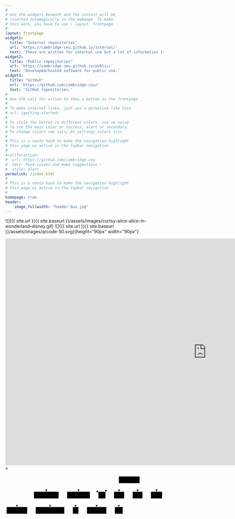 ```yaml
---
#
# Use the widgets beneath and the content will be
# inserted automagically in the webpage. To make
# this work, you have to use › layout: frontpage
#
layout: frontpage
widget1:
  title: "Internal repositories"
  url: 'https://cambridge-ceu.github.io/internal/'
  text: 'These are written for internal use but a lot of information is generic.'
widget2:
  title: "Public repositories"
  url: 'https://cambridge-ceu.github.io/public/'
  text: 'Developed/hosted software for public use.'
widget3:
  title: "GitHub"
  url: 'https://github.com/cambridge-ceu/'
  text: 'GitHub repositories.'
#
# Use the call for action to show a button on the frontpage
#
# To make internal links, just use a permalink like this
# url: /getting-started/
#
# To style the button in different colors, use no value
# to use the main color or success, alert or secondary.
# To change colors see sass/_01_settings_colors.scss
#
# This is a nasty hack to make the navigation highlight
# this page as active in the topbar navigation
#
#callforaction:
#  url: https://github.com/cambridge-ceu
#  text: Pose issues and make suggestions ›
#  style: alert
permalink: /index.html
#
# This is a nasty hack to make the navigation highlight
# this page as active in the topbar navigation
#
homepage: true
header:
    image_fullwidth: "header-bus.jpg"
---
```


![]({{ site.url }}{{ site.baseurl }}/assets/images/curtsy-alice-alice-in-wonderland-disney.gif)
![]({{ site.url }}{{ site.baseurl }}/assets/images/qrcode-50.svg){height="90px" width="90px"}

<div id="videoModal" class="reveal-modal large" data-reveal="">
  <div class="flex-video widescreen vimeo" style="display: block;">
    <iframe width="1280" height="720" src="https://www.youtube.com/channel/UCeS9CPB2_QGcBsnORnNQyjQ" frameborder="0" allowfullscreen></iframe>
  </div>
  <a class="close-reveal-modal">&#215;</a>
</div>

<svg aria-roledescription="flowchart-v2" role="graphics-document document" viewBox="-8 -8 924.6624755859375 233" style="max-width: 100%;" xmlns="http://www.w3.org/2000/svg" width="100%" id="graph-div" height="100%" xmlns:xlink="http://www.w3.org/1999/xlink"><style>#graph-div{font-family:"trebuchet ms",verdana,arial,sans-serif;font-size:16px;fill:#333;}#graph-div .error-icon{fill:#552222;}#graph-div .error-text{fill:#552222;stroke:#552222;}#graph-div .edge-thickness-normal{stroke-width:2px;}#graph-div .edge-thickness-thick{stroke-width:3.5px;}#graph-div .edge-pattern-solid{stroke-dasharray:0;}#graph-div .edge-pattern-dashed{stroke-dasharray:3;}#graph-div .edge-pattern-dotted{stroke-dasharray:2;}#graph-div .marker{fill:#333333;stroke:#333333;}#graph-div .marker.cross{stroke:#333333;}#graph-div svg{font-family:"trebuchet ms",verdana,arial,sans-serif;font-size:16px;}#graph-div .label{font-family:"trebuchet ms",verdana,arial,sans-serif;color:#333;}#graph-div .cluster-label text{fill:#333;}#graph-div .cluster-label span,#graph-div p{color:#333;}#graph-div .label text,#graph-div span,#graph-div p{fill:#333;color:#333;}#graph-div .node rect,#graph-div .node circle,#graph-div .node ellipse,#graph-div .node polygon,#graph-div .node path{fill:#ECECFF;stroke:#9370DB;stroke-width:1px;}#graph-div .flowchart-label text{text-anchor:middle;}#graph-div .node .katex path{fill:#000;stroke:#000;stroke-width:1px;}#graph-div .node .label{text-align:center;}#graph-div .node.clickable{cursor:pointer;}#graph-div .arrowheadPath{fill:#333333;}#graph-div .edgePath .path{stroke:#333333;stroke-width:2.0px;}#graph-div .flowchart-link{stroke:#333333;fill:none;}#graph-div .edgeLabel{background-color:#e8e8e8;text-align:center;}#graph-div .edgeLabel rect{opacity:0.5;background-color:#e8e8e8;fill:#e8e8e8;}#graph-div .labelBkg{background-color:rgba(232, 232, 232, 0.5);}#graph-div .cluster rect{fill:#ffffde;stroke:#aaaa33;stroke-width:1px;}#graph-div .cluster text{fill:#333;}#graph-div .cluster span,#graph-div p{color:#333;}#graph-div div.mermaidTooltip{position:absolute;text-align:center;max-width:200px;padding:2px;font-family:"trebuchet ms",verdana,arial,sans-serif;font-size:12px;background:hsl(80, 100%, 96.2745098039%);border:1px solid #aaaa33;border-radius:2px;pointer-events:none;z-index:100;}#graph-div .flowchartTitleText{text-anchor:middle;font-size:18px;fill:#333;}#graph-div :root{--mermaid-font-family:"trebuchet ms",verdana,arial,sans-serif;}</style><g><marker orient="auto" markerHeight="12" markerWidth="12" markerUnits="userSpaceOnUse" refY="5" refX="6" viewBox="0 0 10 10" class="marker flowchart" id="graph-div_flowchart-pointEnd"><path style="stroke-width: 1px; stroke-dasharray: 1px, 0px;" class="arrowMarkerPath" d="M 0 0 L 10 5 L 0 10 z"></path></marker><marker orient="auto" markerHeight="12" markerWidth="12" markerUnits="userSpaceOnUse" refY="5" refX="4.5" viewBox="0 0 10 10" class="marker flowchart" id="graph-div_flowchart-pointStart"><path style="stroke-width: 1px; stroke-dasharray: 1px, 0px;" class="arrowMarkerPath" d="M 0 5 L 10 10 L 10 0 z"></path></marker><marker orient="auto" markerHeight="11" markerWidth="11" markerUnits="userSpaceOnUse" refY="5" refX="11" viewBox="0 0 10 10" class="marker flowchart" id="graph-div_flowchart-circleEnd"><circle style="stroke-width: 1px; stroke-dasharray: 1px, 0px;" class="arrowMarkerPath" r="5" cy="5" cx="5"></circle></marker><marker orient="auto" markerHeight="11" markerWidth="11" markerUnits="userSpaceOnUse" refY="5" refX="-1" viewBox="0 0 10 10" class="marker flowchart" id="graph-div_flowchart-circleStart"><circle style="stroke-width: 1px; stroke-dasharray: 1px, 0px;" class="arrowMarkerPath" r="5" cy="5" cx="5"></circle></marker><marker orient="auto" markerHeight="11" markerWidth="11" markerUnits="userSpaceOnUse" refY="5.2" refX="12" viewBox="0 0 11 11" class="marker cross flowchart" id="graph-div_flowchart-crossEnd"><path style="stroke-width: 2px; stroke-dasharray: 1px, 0px;" class="arrowMarkerPath" d="M 1,1 l 9,9 M 10,1 l -9,9"></path></marker><marker orient="auto" markerHeight="11" markerWidth="11" markerUnits="userSpaceOnUse" refY="5.2" refX="-1" viewBox="0 0 11 11" class="marker cross flowchart" id="graph-div_flowchart-crossStart"><path style="stroke-width: 2px; stroke-dasharray: 1px, 0px;" class="arrowMarkerPath" d="M 1,1 l 9,9 M 10,1 l -9,9"></path></marker><g class="root"><g class="clusters"></g><g class="edgePaths"><path marker-end="url(#graph-div_flowchart-pointEnd)" style="fill:none;" class="edge-thickness-normal edge-pattern-solid flowchart-link LS-cambridge_ceu LE-internals" id="L-cambridge_ceu-internals-0" d="M656.029,25.063L585.301,31.553C514.574,38.042,373.118,51.021,302.39,60.794C231.662,70.567,231.662,77.133,231.662,80.417L231.662,83.7"></path><path marker-end="url(#graph-div_flowchart-pointEnd)" style="fill:none;" class="edge-thickness-normal edge-pattern-solid flowchart-link LS-cambridge_ceu LE-externals" id="L-cambridge_ceu-externals-0" d="M656.029,28.6L616.718,34.5C577.407,40.4,498.785,52.2,459.474,61.383C420.162,70.567,420.162,77.133,420.162,80.417L420.162,83.7"></path><path marker-end="url(#graph-div_flowchart-pointEnd)" style="fill:none;" class="edge-thickness-normal edge-pattern-solid flowchart-link LS-cambridge_ceu LE-blog" id="L-cambridge_ceu-blog-0" d="M656.029,31.877L629.801,37.231C603.574,42.585,551.118,53.292,530.521,62.929C509.923,72.566,521.184,81.131,526.814,85.414L532.444,89.697"></path><path marker-end="url(#graph-div_flowchart-pointEnd)" style="fill:none;" class="edge-thickness-normal edge-pattern-solid flowchart-link LS-internals LE-journal_club" id="L-internals-journal_club-0" d="M159.662,127.165L143.052,131.47C126.442,135.776,93.221,144.388,76.61,151.977C60,159.567,60,166.133,60,169.417L60,172.7"></path><path marker-end="url(#graph-div_flowchart-pointEnd)" style="fill:none;" class="edge-thickness-normal edge-pattern-solid flowchart-link LS-internals LE-scientific_meetings" id="L-internals-scientific_meetings-0" d="M241.232,128L243.276,132.167C245.321,136.333,249.411,144.667,251.455,152.117C253.5,159.567,253.5,166.133,253.5,169.417L253.5,172.7"></path><path marker-end="url(#graph-div_flowchart-pointEnd)" style="fill:none;" class="edge-thickness-normal edge-pattern-solid flowchart-link LS-internals LE-journal_dot" id="L-internals-journal_dot-0" d="M303.662,127.165L320.273,131.47C336.883,135.776,370.104,144.388,386.715,151.977C403.325,159.567,403.325,166.133,403.325,169.417L403.325,172.7"></path><path marker-end="url(#graph-div_flowchart-pointEnd)" style="fill:none;" class="edge-thickness-normal edge-pattern-solid flowchart-link LS-internals LE-github_matters" id="L-internals-github_matters-0" d="M303.662,119.38L340.744,124.983C377.825,130.587,451.987,141.793,489.069,150.68C526.15,159.567,526.15,166.133,526.15,169.417L526.15,172.7"></path><path marker-end="url(#graph-div_flowchart-pointEnd)" style="fill:none;" class="edge-thickness-normal edge-pattern-solid flowchart-link LS-internals LE-csd3" id="L-internals-csd3-0" d="M303.662,116.057L362.327,122.214C420.992,128.371,538.321,140.686,596.985,150.126C655.65,159.567,655.65,166.133,655.65,169.417L655.65,172.7"></path><path marker-end="url(#graph-div_flowchart-pointEnd)" style="fill:none;" class="edge-thickness-normal edge-pattern-solid flowchart-link LS-cambridge_ceu LE-blog" id="L-cambridge_ceu-blog-1" d="M664.297,39L653.108,43.167C641.919,47.333,619.541,55.667,605.197,63.343C590.853,71.019,584.543,78.039,581.388,81.549L578.234,85.058"></path><path marker-end="url(#graph-div_flowchart-pointEnd)" style="fill:none;" class="edge-thickness-normal edge-pattern-solid flowchart-link LS-cambridge_ceu LE-github" id="L-cambridge_ceu-github-0" d="M690.589,39L685.018,43.167C679.447,47.333,668.305,55.667,662.734,63.117C657.162,70.567,657.162,77.133,657.162,80.417L657.162,83.7"></path><path marker-end="url(#graph-div_flowchart-pointEnd)" style="fill:none;" class="edge-thickness-normal edge-pattern-solid flowchart-link LS-cambridge_ceu LE-search" id="L-cambridge_ceu-search-0" d="M737.915,39L742.457,43.167C746.998,47.333,756.08,55.667,760.621,63.117C765.162,70.567,765.162,77.133,765.162,80.417L765.162,83.7"></path><path marker-end="url(#graph-div_flowchart-pointEnd)" style="fill:none;" class="edge-thickness-normal edge-pattern-solid flowchart-link LS-cambridge_ceu LE-contact" id="L-cambridge_ceu-contact-0" d="M777.296,36.417L793.774,41.014C810.251,45.611,843.207,54.806,859.685,62.686C876.162,70.567,876.162,77.133,876.162,80.417L876.162,83.7"></path></g><g class="edgeLabels"><g class="edgeLabel"><g transform="translate(0, 0)" class="label"><foreignObject height="0" width="0"><div xmlns="http://www.w3.org/1999/xhtml" style="display: inline-block; white-space: nowrap;"><span class="edgeLabel"></span></div></foreignObject></g></g><g class="edgeLabel"><g transform="translate(0, 0)" class="label"><foreignObject height="0" width="0"><div xmlns="http://www.w3.org/1999/xhtml" style="display: inline-block; white-space: nowrap;"><span class="edgeLabel"></span></div></foreignObject></g></g><g class="edgeLabel"><g transform="translate(0, 0)" class="label"><foreignObject height="0" width="0"><div xmlns="http://www.w3.org/1999/xhtml" style="display: inline-block; white-space: nowrap;"><span class="edgeLabel"></span></div></foreignObject></g></g><g class="edgeLabel"><g transform="translate(0, 0)" class="label"><foreignObject height="0" width="0"><div xmlns="http://www.w3.org/1999/xhtml" style="display: inline-block; white-space: nowrap;"><span class="edgeLabel"></span></div></foreignObject></g></g><g class="edgeLabel"><g transform="translate(0, 0)" class="label"><foreignObject height="0" width="0"><div xmlns="http://www.w3.org/1999/xhtml" style="display: inline-block; white-space: nowrap;"><span class="edgeLabel"></span></div></foreignObject></g></g><g class="edgeLabel"><g transform="translate(0, 0)" class="label"><foreignObject height="0" width="0"><div xmlns="http://www.w3.org/1999/xhtml" style="display: inline-block; white-space: nowrap;"><span class="edgeLabel"></span></div></foreignObject></g></g><g class="edgeLabel"><g transform="translate(0, 0)" class="label"><foreignObject height="0" width="0"><div xmlns="http://www.w3.org/1999/xhtml" style="display: inline-block; white-space: nowrap;"><span class="edgeLabel"></span></div></foreignObject></g></g><g class="edgeLabel"><g transform="translate(0, 0)" class="label"><foreignObject height="0" width="0"><div xmlns="http://www.w3.org/1999/xhtml" style="display: inline-block; white-space: nowrap;"><span class="edgeLabel"></span></div></foreignObject></g></g><g class="edgeLabel"><g transform="translate(0, 0)" class="label"><foreignObject height="0" width="0"><div xmlns="http://www.w3.org/1999/xhtml" style="display: inline-block; white-space: nowrap;"><span class="edgeLabel"></span></div></foreignObject></g></g><g class="edgeLabel"><g transform="translate(0, 0)" class="label"><foreignObject height="0" width="0"><div xmlns="http://www.w3.org/1999/xhtml" style="display: inline-block; white-space: nowrap;"><span class="edgeLabel"></span></div></foreignObject></g></g><g class="edgeLabel"><g transform="translate(0, 0)" class="label"><foreignObject height="0" width="0"><div xmlns="http://www.w3.org/1999/xhtml" style="display: inline-block; white-space: nowrap;"><span class="edgeLabel"></span></div></foreignObject></g></g><g class="edgeLabel"><g transform="translate(0, 0)" class="label"><foreignObject height="0" width="0"><div xmlns="http://www.w3.org/1999/xhtml" style="display: inline-block; white-space: nowrap;"><span class="edgeLabel"></span></div></foreignObject></g></g></g><g class="nodes"><g transform="translate(716.6624984741211, 19.5)" data-id="cambridge_ceu" data-node="true" id="flowchart-cambridge_ceu-174" class="node default default flowchart-label"><rect height="39" width="121.26666259765625" y="-19.5" x="-60.633331298828125" ry="0" rx="0" style="" class="basic label-container"></rect><g transform="translate(-53.133331298828125, -12)" style="" class="label"><rect></rect><foreignObject height="24" width="106.26666259765625"><div xmlns="http://www.w3.org/1999/xhtml" style="display: inline-block; white-space: nowrap;"><span class="nodeLabel">cambridge-ceu</span></div></foreignObject></g></g><g transform="translate(231.6624984741211, 108.5)" data-id="internals" data-node="true" id="flowchart-internals-175" class="node default default flowchart-label"><rect height="39" width="144" y="-19.5" x="-72" ry="0" rx="0" style="" class="basic label-container"></rect><g transform="translate(-64.5, -12)" style="" class="label"><rect></rect><foreignObject height="24" width="129"><div xmlns="http://www.w3.org/1999/xhtml" style="display: inline-block; white-space: nowrap;"><span class="nodeLabel"><a style="font-size: 25px;font-size:90%" href="https://cambridge-ceu.github.io/internal/">Internal repositories</a></span></div></foreignObject></g></g><g transform="translate(420.1624984741211, 108.5)" data-id="externals" data-node="true" id="flowchart-externals-177" class="node default default flowchart-label"><rect height="39" width="133" y="-19.5" x="-66.5" ry="0" rx="0" style="" class="basic label-container"></rect><g transform="translate(-59, -12)" style="" class="label"><rect></rect><foreignObject height="24" width="118"><div xmlns="http://www.w3.org/1999/xhtml" style="display: inline-block; white-space: nowrap;"><span class="nodeLabel"><a style="font-size: 25px;font-size:90%" href="https://cambridge-ceu.github.io/public/">Public repositories</a></span></div></foreignObject></g></g><g transform="translate(557.1624984741211, 108.5)" data-id="blog" data-node="true" id="flowchart-blog-179" class="node default default flowchart-label"><rect height="39" width="41" y="-19.5" x="-20.5" ry="0" rx="0" style="" class="basic label-container"></rect><g transform="translate(-13, -12)" style="" class="label"><rect></rect><foreignObject height="24" width="26"><div xmlns="http://www.w3.org/1999/xhtml" style="display: inline-block; white-space: nowrap;"><span class="nodeLabel"><a style="font-size: 25px;font-size:90%" href="https://cambridge-ceu.github.io/blog/">Blog</a></span></div></foreignObject></g></g><g transform="translate(60, 197.5)" data-id="journal_club" data-node="true" id="flowchart-journal_club-181" class="node default default flowchart-label"><rect height="39" width="120" y="-19.5" x="-60" ry="0" rx="0" style="" class="basic label-container"></rect><g transform="translate(-52.5, -12)" style="" class="label"><rect></rect><foreignObject height="24" width="105"><div xmlns="http://www.w3.org/1999/xhtml" style="display: inline-block; white-space: nowrap;"><span class="nodeLabel"><a style="font-size: 25px;font-size:90%" href="https://cambridge-ceu.github.io/CEU-journal-club/">CEU-journal-club</a></span></div></foreignObject></g></g><g transform="translate(253.5, 197.5)" data-id="scientific_meetings" data-node="true" id="flowchart-scientific_meetings-183" class="node default default flowchart-label"><rect height="39" width="167" y="-19.5" x="-83.5" ry="0" rx="0" style="" class="basic label-container"></rect><g transform="translate(-76, -12)" style="" class="label"><rect></rect><foreignObject height="24" width="152"><div xmlns="http://www.w3.org/1999/xhtml" style="display: inline-block; white-space: nowrap;"><span class="nodeLabel"><a style="font-size: 25px;font-size:90%" href="https://cambridge-ceu.github.io/CEU-matters/">CEU-matters</a></span></div></foreignObject></g></g><g transform="translate(403.3249969482422, 197.5)" data-id="journal_dot" data-node="true" id="flowchart-journal_dot-185" class="node default default flowchart-label"><rect height="39" width="32.649993896484375" y="-19.5" x="-16.324996948242188" ry="0" rx="0" style="" class="basic label-container"></rect><g transform="translate(-8.824996948242188, -12)" style="" class="label"><rect></rect><foreignObject height="24" width="17.649993896484375"><div xmlns="http://www.w3.org/1999/xhtml" style="display: inline-block; white-space: nowrap;"><span class="nodeLabel">...</span></div></foreignObject></g></g><g transform="translate(526.1499938964844, 197.5)" data-id="github_matters" data-node="true" id="flowchart-github_matters-187" class="node default default flowchart-label"><rect height="39" width="113" y="-19.5" x="-56.5" ry="0" rx="0" style="" class="basic label-container"></rect><g transform="translate(-49, -12)" style="" class="label"><rect></rect><foreignObject height="24" width="98"><div xmlns="http://www.w3.org/1999/xhtml" style="display: inline-block; white-space: nowrap;"><span class="nodeLabel"><a style="font-size: 25px;font-size:90%" href="https://cambridge-ceu.github.io/GitHub-matters/">GitHub-matters</a></span></div></foreignObject></g></g><g transform="translate(655.6499938964844, 197.5)" data-id="csd3" data-node="true" id="flowchart-csd3-189" class="node default default flowchart-label"><rect height="39" width="46" y="-19.5" x="-23" ry="0" rx="0" style="" class="basic label-container"></rect><g transform="translate(-15.5, -12)" style="" class="label"><rect></rect><foreignObject height="24" width="31"><div xmlns="http://www.w3.org/1999/xhtml" style="display: inline-block; white-space: nowrap;"><span class="nodeLabel"><a style="font-size: 25px;font-size:90%" href="https://cambridge-ceu.github.io/csd3/">CSD3</a></span></div></foreignObject></g></g><g transform="translate(657.1624984741211, 108.5)" data-id="github" data-node="true" id="flowchart-github-193" class="node default default flowchart-label"><rect height="39" width="59" y="-19.5" x="-29.5" ry="0" rx="0" style="" class="basic label-container"></rect><g transform="translate(-22, -12)" style="" class="label"><rect></rect><foreignObject height="24" width="44"><div xmlns="http://www.w3.org/1999/xhtml" style="display: inline-block; white-space: nowrap;"><span class="nodeLabel"><a style="font-size: 25px;font-size:90%" href="https://github.com/cambridge-ceu/">GitHub</a></span></div></foreignObject></g></g><g transform="translate(765.1624984741211, 108.5)" data-id="search" data-node="true" id="flowchart-search-195" class="node default default flowchart-label"><rect height="39" width="57" y="-19.5" x="-28.5" ry="0" rx="0" style="" class="basic label-container"></rect><g transform="translate(-21, -12)" style="" class="label"><rect></rect><foreignObject height="24" width="42"><div xmlns="http://www.w3.org/1999/xhtml" style="display: inline-block; white-space: nowrap;"><span class="nodeLabel"><a style="font-size: 25px;font-size:90%" href="https://cambridge-ceu.github.io/search/">Search</a></span></div></foreignObject></g></g><g transform="translate(876.1624984741211, 108.5)" data-id="contact" data-node="true" id="flowchart-contact-197" class="node default default flowchart-label"><rect height="39" width="65" y="-19.5" x="-32.5" ry="0" rx="0" style="" class="basic label-container"></rect><g transform="translate(-25, -12)" style="" class="label"><rect></rect><foreignObject height="24" width="50"><div xmlns="http://www.w3.org/1999/xhtml" style="display: inline-block; white-space: nowrap;"><span class="nodeLabel"><a style="font-size: 25px;font-size:90%" href="https://cambridge-ceu.github.io/contact/">Contact</a></span></div></foreignObject></g></g></g></g></g></svg>
